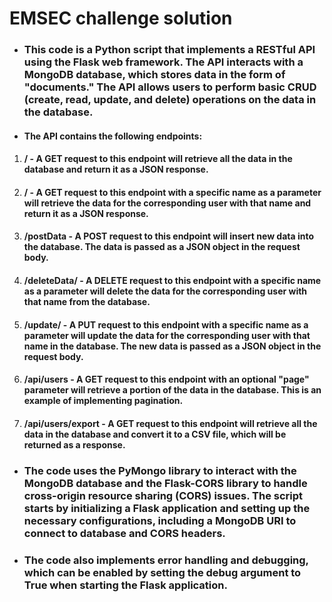 # EMSEC challenge solution
* ### This code is a Python script that implements a RESTful API using the Flask web framework. The API interacts with a MongoDB database, which stores data in the form of "documents." The API allows users to perform basic CRUD (create, read, update, and delete) operations on the data in the database.

* #### The API contains the following endpoints:

1. #### / - A GET request to this endpoint will retrieve all the data in the database and return it as a JSON response.

2. #### /<name> - A GET request to this endpoint with a specific name as a parameter will retrieve the data for the corresponding user with that name and return it as a JSON response.

3. #### /postData - A POST request to this endpoint will insert new data into the database. The data is passed as a JSON object in the request body.

4. #### /deleteData/<name> - A DELETE request to this endpoint with a specific name as a parameter will delete the data for the corresponding user with that name from the database.

5. #### /update/<name> - A PUT request to this endpoint with a specific name as a parameter will update the data for the corresponding user with that name in the database. The new data is passed as a JSON object in the request body.

6. #### /api/users - A GET request to this endpoint with an optional "page" parameter will retrieve a portion of the data in the database. This is an example of implementing pagination.

7. #### /api/users/export - A GET request to this endpoint will retrieve all the data in the database and convert it to a CSV file, which will be returned as a response.

* ### The code uses the PyMongo library to interact with the MongoDB database and the Flask-CORS library to handle cross-origin resource sharing (CORS) issues. The script starts by initializing a Flask application and setting up the necessary configurations, including a MongoDB URI to connect to  database and CORS headers.


 * ### The code also implements error handling and debugging, which can be enabled by setting the debug argument to True when starting the Flask application.




